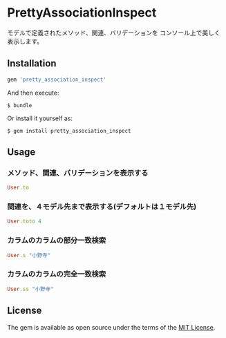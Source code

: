 # PrettyAssociationInspect
モデルで定義されたメソッド、関連、バリデーションを
コンソール上で美しく表示します。

## Installation

```ruby
gem 'pretty_association_inspect'
```

And then execute:

    $ bundle

Or install it yourself as:

    $ gem install pretty_association_inspect

## Usage

### メソッド、関連、バリデーションを表示する

```rb
User.to
```

### 関連を、４モデル先まで表示する(デフォルトは１モデル先)

```rb
User.toto 4
```

### カラムのカラムの部分一致検索

```rb
User.s "小野寺"
```

### カラムのカラムの完全一致検索

```rb
User.ss "小野寺"
```

## License

The gem is available as open source under the terms of the [MIT License](http://opensource.org/licenses/MIT).
